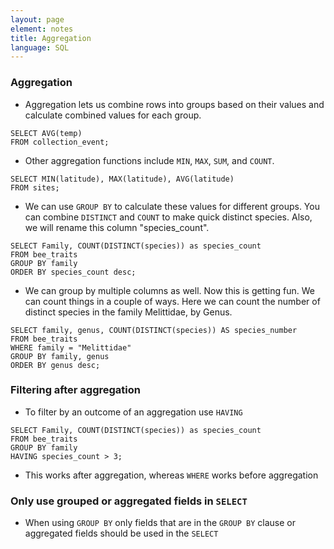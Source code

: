 ```yaml
---
layout: page
element: notes
title: Aggregation
language: SQL
---
```



### Aggregation

* Aggregation lets us combine rows into groups based on their values and
calculate combined values for each group.

```
SELECT AVG(temp)
FROM collection_event;
```

* Other aggregation functions include `MIN`, `MAX`, `SUM`, and `COUNT`.

```
SELECT MIN(latitude), MAX(latitude), AVG(latitude)
FROM sites;
```

* We can use `GROUP BY` to calculate these values for different groups. 
You can combine `DISTINCT` and `COUNT` to make quick distinct species.
Also, we will rename this column "species_count".

```
SELECT Family, COUNT(DISTINCT(species)) as species_count 
FROM bee_traits 
GROUP BY family
ORDER BY species_count desc;
````

* We can group by multiple columns as well. Now this is getting fun. We can count things in a couple of ways.
Here we can count the number of distinct species in the family Melittidae,
by Genus.

```
SELECT family, genus, COUNT(DISTINCT(species)) AS species_number 
FROM bee_traits 
WHERE family = "Melittidae"
GROUP BY family, genus
ORDER BY genus desc;
```


### Filtering after aggregation

* To filter by an outcome of an aggregation use `HAVING`

```
SELECT Family, COUNT(DISTINCT(species)) as species_count 
FROM bee_traits 
GROUP BY family
HAVING species_count > 3;
```

* This works after aggregation, whereas `WHERE` works before aggregation


### Only use grouped or aggregated fields in `SELECT`

* When using `GROUP BY` only fields that are in the `GROUP BY` clause or
aggregated fields should be used in the `SELECT`
